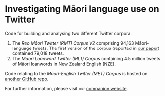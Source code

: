 # Investigating Māori language use on Twitter

Code for building and analysing two different Twitter corpora: 
1. The <i>Reo Māori Twitter (RMT) Corpus V2</i> comprising 94,163 Māori-language tweets. The first version of the corpus (reported in [our paper](https://link.springer.com/article/10.1007/s10579-022-09580-w)) contained 79,018 tweets.
2. The <i>Māori Loanword Twitter (MLT) Corpus</i> containing 4.5 million tweets of Māori loanwords in New Zealand English (NZE).

Code relating to the <i>Māori-English Twitter (MET) Corpus</i> is hosted on [another GitHub repo](https://github.com/bilingual-MET/hybrid).

For further information, please visit our [companion website](https://kiwiwords.cms.waikato.ac.nz/). 
